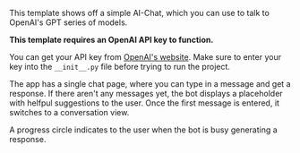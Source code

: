 This template shows off a simple AI-Chat, which you can use to talk to OpenAI's
GPT series of models.

**This template requires an OpenAI API key to function.**

You can get your API key from [OpenAI's
website](https://platform.openai.com/api-keys). Make sure to enter your key into
the `__init__.py` file before trying to run the project.

The app has a single chat page, where you can type in a message and get a
response. If there aren't any messages yet, the bot displays a placeholder with
helfpul suggestions to the user. Once the first message is entered, it switches
to a conversation view.

A progress circle indicates to the user when the bot is busy generating a
response.

